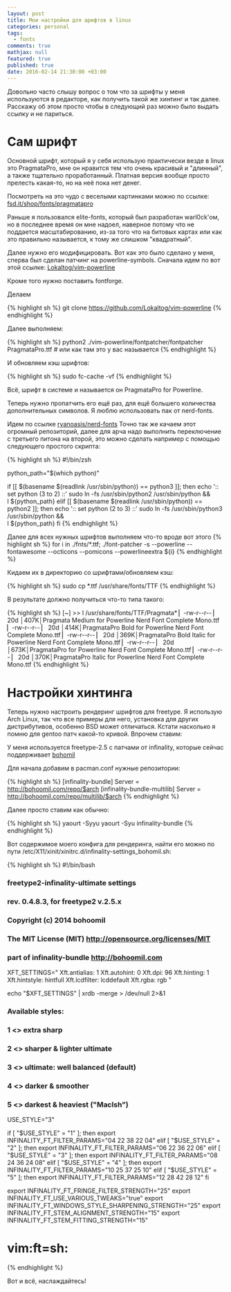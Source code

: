 ```yaml
---
layout: post
title: Мои настройки для шрифтов в linux
categories: personal
tags: 
  - fonts
comments: true
mathjax: null
featured: true
published: true
date: 2016-02-14 21:30:00 +03:00
---
```


Довольно часто слышу вопрос о том что за шрифты у меня используются
в редакторе, как получить такой же хинтинг и так далее. Расскажу об этом
просто чтобы в следующий раз можно было выдать ссылку и не париться.

<!--excerpt-->

# Сам шрифт

Основной шрифт, который я у себя использую практически везде в linux это
PragmataPro, мне он нравится тем что очень красивый и "длинный", а также
тщательно проработанный. Платная версия вообще просто прелесть какая-то, но
на неё пока нет денег.

Посмотреть на это чудо с веселыми картинками можно по ссылке: <a
href="http://www.fsd.it/shop/fonts/pragmatapro/">fsd.it/shop/fonts/pragmatapro</a>

Раньше я пользовался elite-fonts, который был разработан warl0ck'ом, но
в последнее время он мне надоел, наверное потому что не поддается
масштабированию, из-за того что на битовых картах или как это правильно
называется, к тому же слишком "квадратный".

Далее нужно его модифицировать. Вот как это было сделано у меня, сперва был
сделан патчинг на powerline-symbols. Сначала идем по вот этой ссылке: <a
href="https://github.com/Lokaltog/vim-powerline">Lokaltog/vim-powerline</a>

Кроме того нужно поставить fontforge.

Делаем

{% highlight sh %}
git clone https://github.com/Lokaltog/vim-powerline
{% endhighlight %}

Далее выполняем:

{% highlight sh %}
python2 ./vim-powerline/fontpatcher/fontpatcher PragmataPro.ttf # или как там это у вас называется
{% endhighlight %}

И обновляем кэш шрифтов:

{% highlight sh %}
sudo fc-cache -vf
{% endhighlight %}

Всё, шрифт в системе и называется он PragmataPro for Powerline.

Теперь нужно пропатчить его ещё раз, для ещё большего количества
дополнительных символов. Я люблю использовать пак от nerd-fonts.

Идем по ссылке <a
href="https://github.com/ryanoasis/nerd-fonts">ryanoasis/nerd-fonts</a>
Точно так же качаем этот огромный репозиторий, далее для арча надо выполнить
переключение с третьего питона на второй, это можно сделать например
с помощью следующего простого скрипта:

{% highlight sh %}
#!/bin/zsh

python_path="$(which python)"

if [[ $(basename $(readlink /usr/sbin/python)) == python3 ]]; then
    echo ':: set python (3 to 2) ::'
    sudo ln -fs /usr/sbin/python2 /usr/sbin/python && \
        l ${python_path}
elif
    [[ $(basename $(readlink /usr/sbin/python)) == python2 ]]; then
    echo ':: set python (2 to 3) ::'
    sudo ln -fs /usr/sbin/python3 /usr/sbin/python && \
        l ${python_path}
fi
{% endhighlight %}

Далее для всех нужных шрифтов выполняем что-то вроде вот этого 
{% highlight sh %}
for i in ./fnts/*.ttf; ./font-patcher -s --powerline --fontawesome --octicons --pomicons --powerlineextra ${i}
{% endhighlight %}

Кидаем их в директорию со шрифтами/обновляем кэш:

{% highlight sh %}
sudo cp *.ttf /usr/share/fonts/TTF
{% endhighlight %}

В результате должно получиться что-то типа такого:

{% highlight sh %}
[~] >> l /usr/share/fonts/TTF/Pragmata*
▏-rw-r--r-- ▏ 20d │407K│Pragmata Medium for Powerline Nerd Font Complete Mono.ttf
▏-rw-r--r-- ▏ 20d │414K│PragmataPro Bold for Powerline Nerd Font Complete Mono.ttf
▏-rw-r--r-- ▏ 20d │369K│PragmataPro Bold Italic for Powerline Nerd Font Complete Mono.ttf
▏-rw-r--r-- ▏ 20d │673K│PragmataPro for Powerline Nerd Font Complete Mono.ttf
▏-rw-r--r-- ▏ 20d │370K│PragmataPro Italic for Powerline Nerd Font Complete Mono.ttf
{% endhighlight %}

# Настройки хинтинга

Теперь нужно настроить рендеринг шрифтов для freetype. Я использую Arch
Linux, так что все примеры для него, установка для других дистрибутивов,
особенно BSD может отличаться. Кстати насколько я помню для gentoo патч
какой-то кривой. Впрочем ставим:

У меня используется freetype-2.5 с патчами от infinality, которые сейчас поддерживает <a
href="https://github.com/bohoomil?tab=repositories">bohomil</a>

Для начала добавим в pacman.conf нужные репозитории:

{% highlight sh %}
[infinality-bundle]
Server = http://bohoomil.com/repo/$arch
[infinality-bundle-multilib]
Server = http://bohoomil.com/repo/multilib/$arch
{% endhighlight %}

Далее просто ставим как обычно:


{% highlight sh %}
yaourt -Syyu
yaourt -Syu infinality-bundle
{% endhighlight %}

Вот содержимое моего конфига для рендеринга, найти его можно по пути 
/etc/X11/xinit/xinitrc.d/infinality-settings_bohomil.sh:

{% highlight sh %}
#!/bin/bash

###          freetype2-infinality-ultimate settings          ###
###           rev. 0.4.8.3, for freetype2 v.2.5.x            ###
###                                                          ###
###                Copyright (c) 2014 bohoomil               ###
### The MIT License (MIT) http://opensource.org/licenses/MIT ###
###      part of infinality-bundle  http://bohoomil.com      ###


XFT_SETTINGS="
Xft.antialias:  1
Xft.autohint:   0
Xft.dpi:        96
Xft.hinting:    1
Xft.hintstyle:  hintfull
Xft.lcdfilter:  lcddefault
Xft.rgba:       rgb
"

echo "$XFT_SETTINGS" | xrdb -merge > /dev/null 2>&1

### Available styles:
### 1 <> extra sharp
### 2 <> sharper & lighter ultimate
### 3 <> ultimate: well balanced (default)
### 4 <> darker & smoother
### 5 <> darkest & heaviest ("MacIsh")

USE_STYLE="3"

if [ "$USE_STYLE" = "1" ]; then
  export INFINALITY_FT_FILTER_PARAMS="04 22 38 22 04"
elif [ "$USE_STYLE" = "2" ]; then
  export INFINALITY_FT_FILTER_PARAMS="06 22 36 22 06"
elif [ "$USE_STYLE" = "3" ]; then
  export INFINALITY_FT_FILTER_PARAMS="08 24 36 24 08"
elif [ "$USE_STYLE" = "4" ]; then
  export INFINALITY_FT_FILTER_PARAMS="10 25 37 25 10"
elif [ "$USE_STYLE" = "5" ]; then
  export INFINALITY_FT_FILTER_PARAMS="12 28 42 28 12"
fi

export INFINALITY_FT_FRINGE_FILTER_STRENGTH="25"
export INFINALITY_FT_USE_VARIOUS_TWEAKS="true"
export INFINALITY_FT_WINDOWS_STYLE_SHARPENING_STRENGTH="25"
export INFINALITY_FT_STEM_ALIGNMENT_STRENGTH="15"
export INFINALITY_FT_STEM_FITTING_STRENGTH="15"

# vim:ft=sh:
{% endhighlight %}

Вот и всё, наслаждайтесь!
